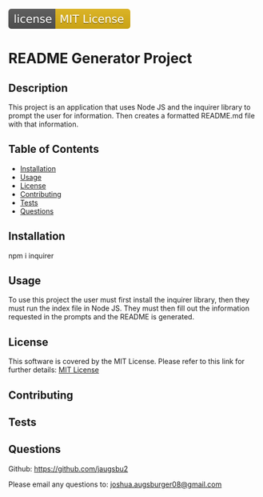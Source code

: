 ![license badge](/utils/images/license-MIT-License-yellow.svg)

  # README Generator Project

  ## Description

  This project is an application that uses Node JS and the inquirer library to prompt the user for information. Then creates a formatted README.md file with that information.

  ## Table of Contents
  
  - [Installation](#installation)
  - [Usage](#usage)
  - [License](#license)
  - [Contributing](#contributing)
  - [Tests](#tests)
  - [Questions](#questions)
  
  ## Installation
  
  npm i inquirer
  
  ## Usage
  
  To use this project the user must first install the inquirer library, then they must run the index file in Node JS. They must then fill out the information requested in the prompts and the README is generated.
  
  ## License

  This software is covered by the MIT License. Please refer to this link for further details: 
  [MIT License](https://opensource.org/licenses/MIT)
  
  ## Contributing

  
  
  ## Tests

  
  
  ## Questions

  Github: https://github.com/jaugsbu2

  Please email any questions to: joshua.augsburger08@gmail.com

